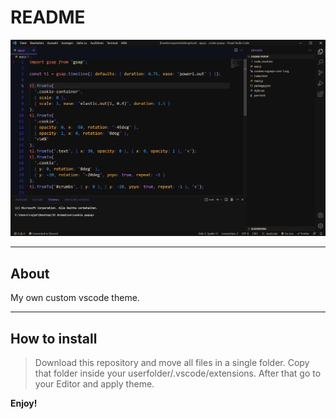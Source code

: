 # README

![Preview](vscode-preview.png)

---

## About

My own custom vscode theme.

---

## How to install

> Download this repository and move all files in a single folder. Copy that folder inside your userfolder/.vscode/extensions. After that go to your Editor and apply theme.

**Enjoy!**

